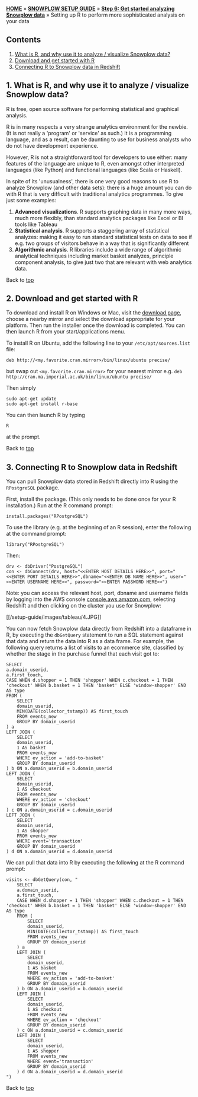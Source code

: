 <a name="top" />

[**HOME**](Home) » [**SNOWPLOW SETUP GUIDE**](Setting-up-Snowplow) » [**Step 6: Get started analyzing Snowplow data**](Getting-started-analyzing-Snowplow-data) » Setting up R to perform more sophisticated analysis on your data

## Contents

1. [What is R, and why use it to analyze / visualize Snowplow data?](#what-and-why)
2. [Download and get started with R](#setup)
3. [Connecting R to Snowplow data in Redshift](#redshift)

<a name="what-and-why" />

## 1. What is R, and why use it to analyze / visualize Snowplow data?

R is free, open source software for performing statistical and graphical analysis.

R is in many respects a very strange analytics environment for the newbie. (It is not really a 'program' or 'service' as such.) It is a programming language, and as a result, can be daunting to use for business analysts who do not have development experience.

However, R is not a straightforward tool for developers to use either: many features of the language are unique to R, even amongst other interpreted languages (like Python) and functional languages (like Scala or Haskell).

In spite of its 'unusualness', there is one very good reasons to use R to analyze Snowplow (and other data sets): there is a huge amount you can do with R that is very difficult with traditional analytics programmes. To give just some examples:

1. **Advanced visualizations**. R supports graphing data in many more ways, much more flexibly, than standard analytics packages like Excel or BI tools like Tableau
2. **Statistical analysis**. R supports a staggering array of statistical analyzes: making it easy to run standard statistical tests on data to see if e.g. two groups of visitors behave in a way that is significantly different
3. **Algorithmic analysis**. R libraries include a wide range of algorithmic analytical techniques including market basket analyzes, principle component analysis, to give just two that are relevant with web analytics data.

Back to [top](#top)


<a name="setup" />

## 2. Download and get started with R

To download and install R on Windows or Mac, visit the [download page][download-r], choose a nearby mirror and select the download appropriate for your platform. Then run the installer once the download is completed. You can then launch R from your start/applications menu.

To install R on Ubuntu, add the following line to your `/etc/apt/sources.list` file:

	deb http://<my.favorite.cran.mirror>/bin/linux/ubuntu precise/

but swap out `<my.favorite.cran.mirror>` for your nearest mirror e.g. `deb http://cran.ma.imperial.ac.uk/bin/linux/ubuntu precise/`

Then simply

	sudo apt-get update
	sudo apt-get install r-base

You can then launch R by typing

	R

at the prompt.

Back to [top](#top)

<a name="redshift" />

## 3. Connecting R to Snowplow data in Redshift

You can pull Snowplow data stored in Redshift directly into R using the `RPostgreSQL` package.

First, install the package. (This only needs to be done once for your R installation.) Run at the R command prompt:

	install.packages("RPostgreSQL")

To use the library (e.g. at the beginning of an R session), enter the following at the command prompt:

	library("RPostgreSQL")

Then:

	drv <- dbDriver("PostgreSQL")
	con <- dbConnect(drv, host="<<ENTER HOST DETAILS HERE>>", port="<<ENTER PORT DETAILS HERE>>",dbname="<<ENTER DB NAME HERE>>", user="<<ENTER USERNAME HERE>>", password="<<ENTER PASSWORD HERE>>")

Note: you can access the relevant host, port, dbname and username fields by logging into the AWS console [console.aws.amazon.com][aws-console], selecting Redshift and then clicking on the cluster you use for Snowplow:

[[/setup-guide/images/tableau/4.JPG]]

You can now fetch Snowplow data directly from Redshift into a dataframe in R, by executing the `dbGetQuery` statement to run a SQL statement against that data and return the data into R as a data frame. For example, the following query returns a list of visits to an ecommerce site, classified by whether the stage in the purchase funnel that each visit got to:

	SELECT
	a.domain_userid,
	a.first_touch,
	CASE WHEN d.shopper = 1 THEN 'shopper' WHEN c.checkout = 1 THEN 'checkout' WHEN b.basket = 1 THEN 'basket' ELSE 'window-shopper' END AS type
	FROM (
		SELECT
		domain_userid,
		MIN(DATE(collector_tstamp)) AS first_touch
		FROM events_new
		GROUP BY domain_userid
	) a
	LEFT JOIN (
		SELECT
		domain_userid,
		1 AS basket
		FROM events_new
		WHERE ev_action = 'add-to-basket'
		GROUP BY domain_userid
	) b ON a.domain_userid = b.domain_userid
	LEFT JOIN (
		SELECT
		domain_userid,
		1 AS checkout
		FROM events_new
		WHERE ev_action = 'checkout'
		GROUP BY domain_userid
	) c ON a.domain_userid = c.domain_userid
	LEFT JOIN (
		SELECT
		domain_userid,
		1 AS shopper
		FROM events_new
		WHERE event='transaction'
		GROUP BY domain_userid
	) d ON a.domain_userid = d.domain_userid

We can pull that data into R by executing the following at the R command prompt:

	visits <- dbGetQuery(con, "
		SELECT
		a.domain_userid,
		a.first_touch,
		CASE WHEN d.shopper = 1 THEN 'shopper' WHEN c.checkout = 1 THEN 'checkout' WHEN b.basket = 1 THEN 'basket' ELSE 'window-shopper' END AS type
		FROM (
			SELECT
			domain_userid,
			MIN(DATE(collector_tstamp)) AS first_touch
			FROM events_new
			GROUP BY domain_userid
		) a
		LEFT JOIN (
			SELECT
			domain_userid,
			1 AS basket
			FROM events_new
			WHERE ev_action = 'add-to-basket'
			GROUP BY domain_userid
		) b ON a.domain_userid = b.domain_userid
		LEFT JOIN (
			SELECT
			domain_userid,
			1 AS checkout
			FROM events_new
			WHERE ev_action = 'checkout'
			GROUP BY domain_userid
		) c ON a.domain_userid = c.domain_userid
		LEFT JOIN (
			SELECT
			domain_userid,
			1 AS shopper
			FROM events_new
			WHERE event='transaction'
			GROUP BY domain_userid
		) d ON a.domain_userid = d.domain_userid
	")

Back to [top](#top)


[r]: http://www.r-project.org/
[download-r]: http://www.r-project.org/
[aws-console]: https://console.aws.amazon.com/console/home
[get-started-with-r]: http://snowplowanalytics.com/analytics/tools-and-techniques/get-started-analysing-snowplow-data-with-r.html
